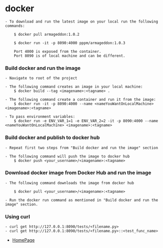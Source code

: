 # docker

    - To download and run the latest image on your local run the following commands:
        
        $ docker pull armageddon:1.0.2
        
        $ docker run -it -p 8090:4000 pppm/armageddon:1.0.3
        
        Port 4000 is exposed from the container.
        Port 8090 is of local machine and can be different.

### Build docker and run the image

    - Navigate to root of the project
    
    - The following command creates an image in your local machine:
        $ docker build --tag <imagename>:<tagname> .
        
    - The following command create a container and run it from the image:
        $ docker run -it -p 8090:4000 --name <nameYouWantOnLocalMachine> <imagename>:<tagname>
    
    - To pass environment variables:
        $ docker run -e ENV_VAR_1=1 -e ENV_VAR_2=2 -it -p 8090:4000 --name <nameYouWantOnLocalMachine> <imagename>:<tagname>
        
### Build docker and publish to docker hub

    - Repeat first two steps from "Build docker and run the image" section
    
    - The following command will push the image to docker hub
        $ docker push <your_username>/<imagename>:<tagname>
         
### Download docker image from Docker Hub and run the image
    
    - The following command downloads the image from docker hub
    
        $ docker pull <your_username>/<imagename>:<tagname>
        
    - Run the docker run command as mentioned in "Build docker and run the image" section.


### Using curl
    - curl get http://127.0.0.1:8090/tests/<filename.py>
    - curl get http://127.0.0.1:8090/tests/<filename.py>::<test_func_name>



- [HomePage](../README.md)
